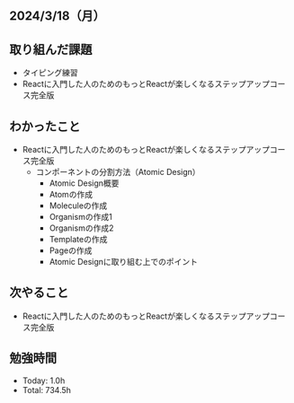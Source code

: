 ## 2024/3/18（月）

## 取り組んだ課題

- タイピング練習
- Reactに入門した人のためのもっとReactが楽しくなるステップアップコース完全版

## わかったこと
- Reactに入門した人のためのもっとReactが楽しくなるステップアップコース完全版
  - コンポーネントの分割方法（Atomic Design）
    - Atomic Design概要
    - Atomの作成
    - Moleculeの作成
    - Organismの作成1
    - Organismの作成2
    - Templateの作成
    - Pageの作成
    - Atomic Designに取り組む上でのポイント

## 次やること
- Reactに入門した人のためのもっとReactが楽しくなるステップアップコース完全版

## 勉強時間

- Today: 1.0h
- Total: 734.5h
